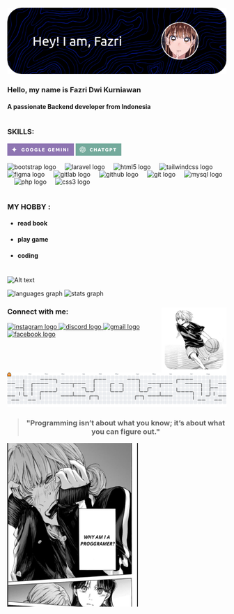 
![banner](img/banner.png)

<h3 align="left">Hello, my name is Fazri Dwi Kurniawan</h3>
<h4 align="left">A passionate Backend developer from Indonesia</h4>

#

<h3 align="left">SKILLS:</h3>

![gemini](img/GEMINI.png)
![chatGPT](img/CHATGPT.png)
<div align="left">
  <img src="https://cdn.jsdelivr.net/gh/devicons/devicon/icons/bootstrap/bootstrap-original.svg" height="40" alt="bootstrap logo"  />
  <img width="12" />
  <img src="https://cdn.jsdelivr.net/gh/devicons/devicon/icons/laravel/laravel-original.svg" height="40" alt="laravel logo"  />
  <img width="12" />
  <img src="https://cdn.jsdelivr.net/gh/devicons/devicon/icons/html5/html5-original.svg" height="40" alt="html5 logo"  />
  <img width="12" />
  <img src="https://cdn.jsdelivr.net/gh/devicons/devicon/icons/tailwindcss/tailwindcss-original-wordmark.svg" height="40" alt="tailwindcss logo"  />
  <img width="12" />
  <img src="https://cdn.jsdelivr.net/gh/devicons/devicon/icons/figma/figma-original.svg" height="40" alt="figma logo"  />
  <img width="12" />
  <img src="https://cdn.jsdelivr.net/gh/devicons/devicon/icons/gitlab/gitlab-original.svg" height="40" alt="gitlab logo"  />
  <img width="12" />
  <img src="https://cdn.jsdelivr.net/gh/devicons/devicon/icons/github/github-original.svg" height="40" alt="github logo"  />
  <img width="12" />
  <img src="https://cdn.jsdelivr.net/gh/devicons/devicon/icons/git/git-original.svg" height="40" alt="git logo"  />
  <img width="12" />
  <img src="https://cdn.jsdelivr.net/gh/devicons/devicon/icons/mysql/mysql-original.svg" height="40" alt="mysql logo"  />
  <img width="12" />
  <img src="https://cdn.jsdelivr.net/gh/devicons/devicon/icons/php/php-original.svg" height="40" alt="php logo"  />
  <img width="12" />
  <img src="https://cdn.jsdelivr.net/gh/devicons/devicon/icons/css3/css3-original.svg" height="40" alt="css3 logo"  />
</div>

#

<h3> MY HOBBY :</h3>

- <h4>read book
- <h4>play game
- <h4>coding

#

![Alt text](https://spotify-recently-played-readme.vercel.app/api?user=313oc73rhcb4yxkcqds3irhbi6qi)

<p align="left">
<div align="left">
  <img src="https://github-readme-stats.vercel.app/api/top-langs?username=zeryj&locale=en&hide_title=false&layout=compact&card_width=320&langs_count=5&theme=dracula&hide_border=false" height="150" alt="languages graph"  />
  <img src="https://github-readme-stats.vercel.app/api?username=zeryj&hide_title=false&hide_rank=false&show_icons=true&include_all_commits=true&count_private=true&disable_animations=false&theme=dracula&locale=en&hide_border=false" height="150" alt="stats graph"  />
</div>

###

<img align="right" height="150" src="img/chinatsu.png"/>

###

<h3 align="left">Connect with me:</h3>
<div align="left">
  <a href="https://instagram.com/jri198" target="_blank">
    <img src="https://img.shields.io/static/v1?message=Instagram&logo=instagram&label=&color=E4405F&logoColor=white&labelColor=&style=for-the-badge" height="35" alt="instagram logo"  />
  </a>
  <a href="ttps://discord.gg/889815293814251540" target="_blank">
    <img src="https://img.shields.io/static/v1?message=Discord&logo=discord&label=&color=7289DA&logoColor=white&labelColor=&style=for-the-badge" height="35" alt="discord logo"  />
  </a>
  <a href="fazridwikurniawan1703@gmail.com" target="_blank">
    <img src="https://img.shields.io/static/v1?message=Gmail&logo=gmail&label=&color=D14836&logoColor=white&labelColor=&style=for-the-badge" height="35" alt="gmail logo"  />
  </a>
  <a href="https://www.facebook.com/share/16aU3FG1fR/" target="_blank">
    <img src="https://img.shields.io/static/v1?message=Facebook&logo=facebook&label=&color=1877F2&logoColor=white&labelColor=&style=for-the-badge" height="35" alt="facebook logo"  />
  </a>
</div>

###



<picture>
  <source media="(prefers-color-scheme: dark)" srcset="https://raw.githubusercontent.com/zeryj/zeryj/output/pacman-contribution-graph-dark.svg">
  <source media="(prefers-color-scheme: light)" srcset="https://raw.githubusercontent.com/zeryj/zeryj/output/pacman-contribution-graph.svg">
  <img alt="pacman contribution graph" src="https://raw.githubusercontent.com/zeryj/zeryj/output/pacman-contribution-graph.svg">
</picture>

</p>




 > <h3 align="center">"Programming isn’t about what you know; it’s about what you can figure out."</h3>

<img align="center" width="300" height="auto" src="img/hina.jpeg"  hight="10"/>

#